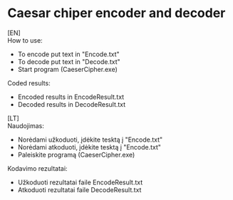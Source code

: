 # Caesar chiper encoder and decoder

[EN]<br />
How to use:

* To encode put text in "Encode.txt"
* To decode put text in "Decode.txt"
* Start program (CaeserCipher.exe)

Coded results:

* Encoded results in EncodeResult.txt
* Decoded results in DecodeResult.txt

[LT]<br />
Naudojimas:

* Norėdami užkoduoti, įdėkite tesktą į "Encode.txt"
* Norėdami atkoduoti, įdėkite tesktą į "Encode.txt"
* Paleiskite programą (CaeserCipher.exe)

Kodavimo rezultatai:

* Užkoduoti rezultatai faile EncodeResult.txt
* Atkoduoti rezultatai faile DecodeResult.txt
